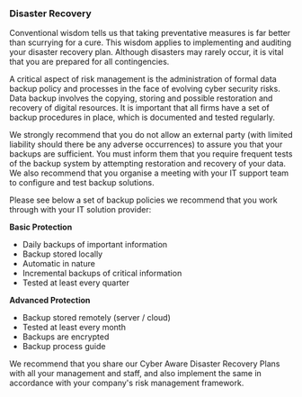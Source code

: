 ### Disaster Recovery

Conventional wisdom tells us that taking preventative measures is far better than scurrying for a cure. This wisdom applies to implementing and auditing your disaster recovery plan. Although disasters may rarely occur, it is vital that you are prepared for all contingencies.

A critical aspect of risk management is the administration of formal data backup policy and processes in the face of evolving cyber security risks. Data backup involves the copying, storing and possible restoration and recovery of digital resources. It is important that all firms have a set of backup procedures in place, which is documented and tested regularly.

We strongly recommend that you do not allow an external party (with limited liability should there be any adverse occurrences) to assure you that your backups are sufficient. You must inform them that you require frequent tests of the backup system by attempting restoration and recovery of your data. We also recommend that you organise a meeting with your IT support team to configure and test backup solutions.

Please see below a set of backup policies we recommend that you work through with your IT solution provider:

**Basic Protection**

- Daily backups of important information
- Backup stored locally
- Automatic in nature
- Incremental backups of critical information
- Tested at least every quarter

**Advanced Protection**

- Backup stored remotely (server / cloud)
- Tested at least every month
- Backups are encrypted
- Backup process guide

We recommend that you share our Cyber Aware Disaster Recovery Plans with all your management and staff, and also implement the same in accordance with your company's risk management framework.